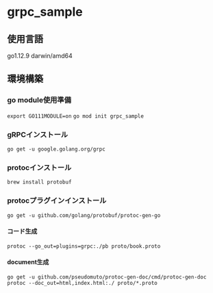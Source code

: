 # grpc_sample

## 使用言語
go1.12.9 darwin/amd64

## 環境構築
### go module使用準備
```export GO111MODULE=on```
```go mod init grpc_sample```

### gRPCインストール
```go get -u google.golang.org/grpc```

### protocインストール
```brew install protobuf```

### protocプラグインインストール
```go get -u github.com/golang/protobuf/protoc-gen-go```

#### コード生成　　
```protoc --go_out=plugins=grpc:./pb proto/book.proto```

#### document生成
```go get -u github.com/pseudomuto/protoc-gen-doc/cmd/protoc-gen-doc```
```protoc --doc_out=html,index.html:./ proto/*.proto```

